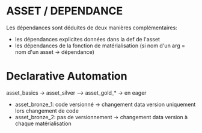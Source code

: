 # ASSET / DEPENDANCE
Les dépendances sont déduites de deux manières complémentaires:
-  les dépendances explicites données dans la def de l'asset
- les dépendances de la fonction de matérialisation (si nom d'un arg = nom d'un asset -> dépendance)



# Declarative Automation

asset_basics -> asset_silver --> asset_gold_* -> en eager  
- asset_bronze_1: code versionné -> changement data version uniquement lors changement de code
- asset_bronze_2: pas de versionnement -> changement data version à chaque matérialisation
